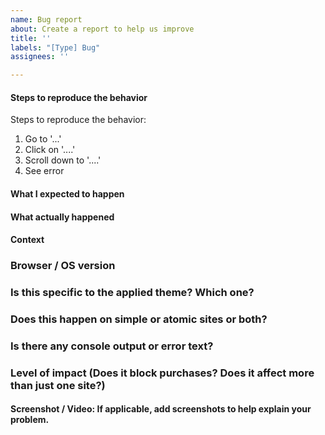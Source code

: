 ```yaml
---
name: Bug report
about: Create a report to help us improve
title: ''
labels: "[Type] Bug"
assignees: ''

---
```


<!-- Thanks for contributing to Calypso! Pick a clear title ("Editor: add spell check") and proceed. -->

#### Steps to reproduce the behavior

Steps to reproduce the behavior:
1. Go to '...'
2. Click on '....'
3. Scroll down to '....'
4. See error

#### What I expected to happen

#### What actually happened

#### Context
### Browser / OS version

### Is this specific to the applied theme? Which one?

### Does this happen on simple or atomic sites or both?

### Is there any console output or error text?

### Level of impact (Does it block purchases? Does it affect more than just one site?)

#### Screenshot / Video: If applicable, add screenshots to help explain your problem.
